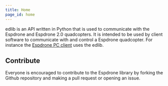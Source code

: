 ```yaml
---
title: Home
page_id: home 
---
```


edlib is an API written in Python that is used to communicate with the Espdrone
and Espdrone 2.0 quadcopters. It is intended to be used by client software to
communicate with and control a Espdrone quadcopter. For instance the [Espdrone PC client](https://github.com/bitcraze/espdrone-clients-python)  uses the edlib.

## Contribute

Everyone is encouraged to contribute to the Espdrone library by forking the Github repository and making a pull request or opening an issue.
